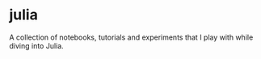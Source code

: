 # julia

A collection of notebooks, tutorials and experiments that I play with while diving into Julia.
